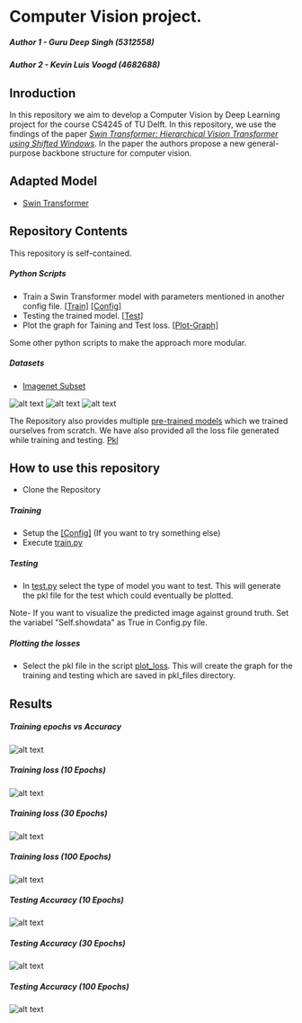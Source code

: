 # Computer Vision project.
##### Author 1 - Guru Deep Singh (5312558)   
##### Author 2 - Kevin Luis Voogd (4682688)

## Inroduction
In this repository we aim to develop a Computer Vision by Deep Learning project for the course CS4245 of TU Delft. In this repository, we use the findings of the paper *[Swin Transformer: Hierarchical Vision Transformer using Shifted Windows](https://arxiv.org/pdf/2103.14030.pdf)*. In the paper the authors propose a new general-purpose backbone structure for computer vision.

## Adapted Model
- [Swin Transformer](https://github.com/microsoft/Swin-Transformer/blob/main/models/swin_transformer.py)

## Repository Contents
This repository is self-contained.
##### Python Scripts
- Train a Swin Transformer model with parameters mentioned in another config file. [[Train]](https://github.com/kevinvoogd/cv-project/blob/main/train.py) [[Config]](https://github.com/kevinvoogd/cv-project/blob/main/config.py)
- Testing the trained model. [[Test]](https://github.com/kevinvoogd/cv-project/blob/main/test.py)
- Plot the graph for Taining and Test loss. [[Plot-Graph]](https://github.com/kevinvoogd/cv-project/blob/main/plot_loss.py)

Some other python scripts to make the approach more modular.

##### Datasets
- [Imagenet Subset](https://github.com/kevinvoogd/cv-project/tree/main/datasets)

![alt text](https://github.com/kevinvoogd/cv-project/blob/main/pictures/prediction%201_43_epoch_model.JPG)
![alt text](https://github.com/kevinvoogd/cv-project/blob/main/pictures/prediction%202_43_epoch_model.JPG)
![alt text](https://github.com/kevinvoogd/cv-project/blob/main/pictures/prediction%203_43_epoch_model.JPG)

The Repository also provides multiple [pre-trained models](https://github.com/kevinvoogd/cv-project/tree/main/models) which we trained ourselves from scratch. We have also provided all the loss file generated while training and testing. [Pkl](https://github.com/kevinvoogd/cv-project/tree/main/pkl_files)

## How to use this repository
- Clone the Repository
##### Training
- Setup the [[Config]](https://github.com/kevinvoogd/cv-project/blob/main/config.py) (If you want to try something else)
- Execute [train.py](https://github.com/kevinvoogd/cv-project/blob/main/train.py)

##### Testing
- In [test.py](https://github.com/kevinvoogd/cv-project/blob/main/test.py) select the type of model you want to test. This will generate the pkl file for the test which could eventually be plotted. 

Note- If you want to visualize the predicted image against ground truth. Set the variabel "Self.showdata" as True in Config.py file.

##### Plotting the losses
- Select the pkl file in the script [plot_loss](https://github.com/kevinvoogd/cv-project/blob/main/plot_loss.py). This will create the graph for the training and testing which are saved in pkl_files directory.


## Results
##### Training epochs vs Accuracy
![alt text](https://github.com/kevinvoogd/cv-project/blob/main/pictures/Epochs%20vs%20Accuracy.JPG)

##### Training loss (10 Epochs)
![alt text](https://github.com/kevinvoogd/cv-project/blob/main/pictures/training_10_epoch.JPG)

##### Training loss (30 Epochs)
![alt text](https://github.com/kevinvoogd/cv-project/blob/main/pictures/training_30_epoch.JPG)

##### Training loss (100 Epochs)
![alt text](https://github.com/kevinvoogd/cv-project/blob/main/pictures/training_100_epoch.JPG)

##### Testing Accuracy (10 Epochs)
![alt text](https://github.com/kevinvoogd/cv-project/blob/main/pictures/10_epoch.JPG)

##### Testing Accuracy (30 Epochs)
![alt text](https://github.com/kevinvoogd/cv-project/blob/main/pictures/30_epoch.JPG)

##### Testing Accuracy (100 Epochs)
![alt text](https://github.com/kevinvoogd/cv-project/blob/main/pictures/100_epoch.JPG)
